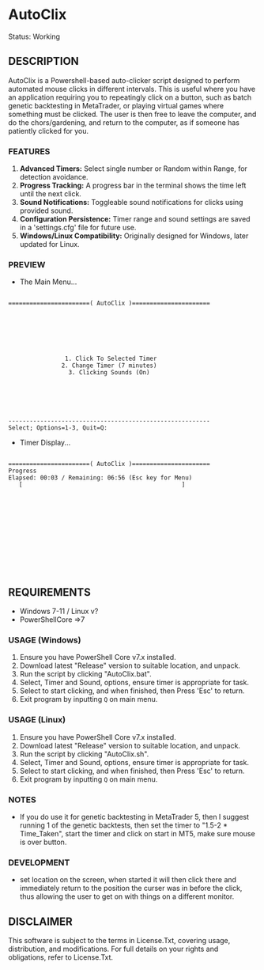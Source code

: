 # AutoClix
Status: Working

## DESCRIPTION
AutoClix is a Powershell-based auto-clicker script designed to perform automated mouse clicks in different intervals. This is useful where you have an application requiring you to repeatingly click on a button, such as batch genetic backtesting in MetaTrader, or playing virtual games where something must be clicked. The user is then free to leave the computer, and do the chors/gardening, and return to the computer, as if someone has patiently clicked for you. 

### FEATURES
1. **Advanced Timers:** Select single number or Random within Range, for detection avoidance.
2. **Progress Tracking:** A progress bar in the terminal shows the time left until the next click.
3. **Sound Notifications:** Toggleable sound notifications for clicks using provided sound.
4. **Configuration Persistence:** Timer range and sound settings are saved in a 'settings.cfg' file for future use.
5. **Windows/Linux Compatibility:** Originally designed for Windows, later updated for Linux.

### PREVIEW
- The Main Menu...
```

=======================( AutoClix )======================







                1. Click To Selected Timer
               2. Change Timer (7 minutes)
                 3. Clicking Sounds (On)






---------------------------------------------------------
Select; Options=1-3, Quit=Q:

```
- Timer Display...
```

=======================( AutoClix )======================
Progress
Elapsed: 00:03 / Remaining: 06:56 (Esc key for Menu)
   [                                             ]                                                               













```

## REQUIREMENTS

- Windows 7-11 / Linux v?
- PowerShellCore =>7

### USAGE (Windows)
1. Ensure you have PowerShell Core v7.x installed.
1. Download latest "Release" version to suitable location, and unpack.
2. Run the script by clicking "AutoClix.bat".
3. Select, Timer and Sound, options, ensure timer is appropriate for task.
4. Select to start clicking, and when finished, then Press 'Esc' to return.
5. Exit program by inputting `Q` on main menu.

### USAGE (Linux)
1. Ensure you have PowerShell Core v7.x installed.
2. Download latest "Release" version to suitable location, and unpack.
2. Run the script by clicking "AutoClix.sh".
3. Select, Timer and Sound, options, ensure timer is appropriate for task.
4. Select to start clicking, and when finished, then Press 'Esc' to return.
5. Exit program by inputting `Q` on main menu.

### NOTES
- If you do use it for genetic backtesting in MetaTrader 5, then I suggest running 1 of the genetic backtests, then set the timer to "1.5-2 * Time_Taken", start the timer and click on start in MT5, make sure mouse is over button. 

### DEVELOPMENT
- set location on the screen, when started it will then click there and immediately return to the position the curser was in before the click, thus allowing the user to get on with things on a different monitor.

## DISCLAIMER
This software is subject to the terms in License.Txt, covering usage, distribution, and modifications. For full details on your rights and obligations, refer to License.Txt.
